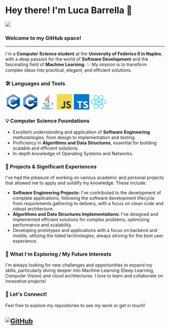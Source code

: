 <!--
## Hi there 👋

**LucaBarrella/LucaBarrella** is a ✨ _special_ ✨ repository because its `README.md` (this file) appears on your GitHub profile.

Here are some ideas to get you started:

- 🔭 I’m currently working on ...
- 🌱 I’m currently learning ...
- 👯 I’m looking to collaborate on ...
- 🤔 I’m looking for help with ...
- 💬 Ask me about ...
- 📫 How to reach me: ...
- 😄 Pronouns: ...
- ⚡ Fun fact: ...
-->

# Hey there! I'm Luca Barrella 👋
![](https://komarev.com/ghpvc/?username=LucaBarrella)

### Welcome to my GitHub space!

---

I'm a **Computer Science student** at the **University of Federico II in Naples**, with a deep passion for the world of **Software Development** and the fascinating field of **Machine Learning**. ✨ My mission is to transform complex ideas into practical, elegant, and efficient solutions.

### 🛠️ Languages and Tools

<img src="https://raw.githubusercontent.com/devicons/devicon/master/icons/c/c-original.svg" alt="C" width="50"> <img src="https://raw.githubusercontent.com/devicons/devicon/master/icons/cplusplus/cplusplus-original.svg" alt="C++" width="50"> <img src="https://raw.githubusercontent.com/devicons/devicon/master/icons/java/java-original.svg" alt="Java" width="50"> <img src="https://raw.githubusercontent.com/devicons/devicon/master/icons/javascript/javascript-original.svg" alt="JavaScript" width="50"> <img src="https://raw.githubusercontent.com/devicons/devicon/master/icons/typescript/typescript-original.svg" alt="TypeScript" width="50"> <img src="https://raw.githubusercontent.com/devicons/devicon/master/icons/react/react-original.svg" alt="React Native" width="50">

### 💡 Computer Science Foundations

* Excellent understanding and application of **Software Engineering** methodologies, from design to implementation and testing.
* Proficiency in **Algorithms and Data Structures**, essential for building scalable and efficient solutions.
* In-depth knowledge of Operating Systems and Networks.

### 🚀 Projects & Significant Experiences

I've had the pleasure of working on various academic and personal projects that allowed me to apply and solidify my knowledge. These include:

-   **Software Engineering Projects:** I've contributed to the development of complete applications, following the software development lifecycle from requirements gathering to delivery, with a focus on clean code and robust architecture.
-   **Algorithms and Data Structures Implementations:** I've designed and implemented efficient solutions for complex problems, optimizing performance and scalability.
-   Developing prototypes and applications with a focus on backend and mobile, utilizing the listed technologies, always striving for the best user experience.

### 🌱 What I'm Exploring / My Future Interests

I'm always looking for new challenges and opportunities to expand my skills, particularly diving deeper into Machine Learning (Deep Learning, Computer Vision) and cloud architectures. I love to learn and collaborate on innovative projects!

### 🤝 Let's Connect!

Feel free to explore my repositories to see my work or get in touch!

[![GitHub](https://img.shields.io/badge/GitHub-100000?style=for-the-badge&logo=github&logoColor=white)](https://github.com/LucaBarrella)
---
